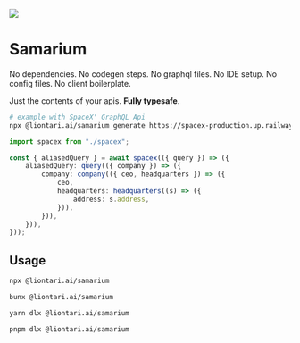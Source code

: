 ![](https://samarium.liontari.ai/assets/demo-CavLQwfh.gif)

# Samarium

No dependencies. No codegen steps. No graphql files. No IDE setup. No config files. No client boilerplate.

Just the contents of your apis. **Fully typesafe**.

```bash
# example with SpaceX' GraphQL Api
npx @liontari.ai/samarium generate https://spacex-production.up.railway.app spacex.ts
```

```typescript
import spacex from "./spacex";

const { aliasedQuery } = await spacex(({ query }) => ({
    aliasedQuery: query(({ company }) => ({
        company: company(({ ceo, headquarters }) => ({
            ceo,
            headquarters: headquarters((s) => ({
                address: s.address,
            })),
        })),
    })),
}));
```

## Usage

```bash
npx @liontari.ai/samarium
```

```bash
bunx @liontari.ai/samarium
```

```bash
yarn dlx @liontari.ai/samarium
```

```bash
pnpm dlx @liontari.ai/samarium
```
